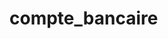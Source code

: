 # compte_bancaire
<img src="https://image.noelshack.com/fichiers/2023/41/4/1697122823-capture.jpg" alt="">
